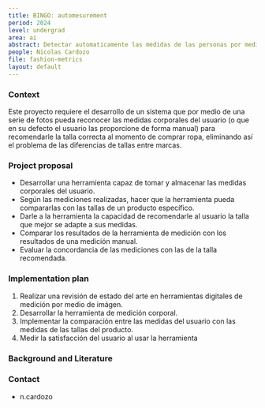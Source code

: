 ```yaml
---
title: BINGO: automesurement
period: 2024
level: undergrad
area: ai
abstract: Detectar automaticamente las medidas de las personas por medio de fotografías
people: Nicolas Cardozo
file: fashion-metrics
layout: default
---
```


### Context

Este proyecto requiere el desarrollo de un sistema que por medio de una serie de fotos pueda reconocer las medidas corporales del usuario (o que en su defecto el usuario las proporcione de forma manual) para recomendarle la talla correcta al momento de comprar ropa, eliminando así el problema de las diferencias de tallas entre marcas.

### Project proposal

- Desarrollar una herramienta capaz de tomar y almacenar las medidas corporales del usuario.
- Según las mediciones realizadas, hacer que la herramienta pueda compararlas con las tallas de un producto específico.
- Darle a la herramienta la capacidad de recomendarle al usuario la talla que mejor se adapte a sus medidas.
- Comparar los resultados de la herramienta de medición con los resultados de una medición manual.
- Evaluar la concordancia de las mediciones con las de la talla recomendada.

### Implementation plan

1. Realizar una revisión de estado del arte en herramientas digitales de medición por medio de imágen.
2. Desarrollar la herramienta de medición corporal.
3. Implementar la comparación entre las medidas del usuario con las medidas de las tallas del producto.
4. Medir la satisfacción del usuario al usar la herramienta

### Background and Literature

### Contact

- n.cardozo
